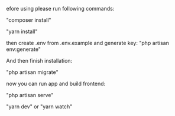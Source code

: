 efore using please run following commands:

"composer install"

"yarn install"

then create .env from .env.example and generate key: "php artisan env:generate"

And then finish installation:

"php artisan migrate"

now you can run app and build frontend: 

"php artisan serve"

"yarn dev" or "yarn watch"